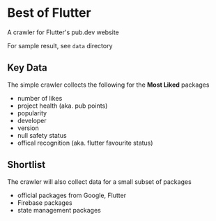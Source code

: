 # Best of Flutter

A crawler for Flutter's pub.dev website

For sample result, see `data` directory

## Key Data

The simple crawler collects the following for the **Most Liked** packages

- number of likes
- project health (aka. pub points)
- popularity
- developer
- version
- null safety status
- offical recognition (aka. flutter favourite status)


## Shortlist

The crawler will also collect data for a small subset of packages

- official packages from Google, Flutter
- Firebase packages
- state management packages
